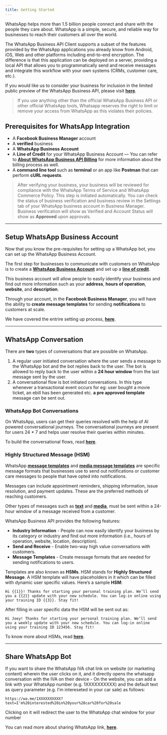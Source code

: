 ```yaml
---
title: Getting Started
---
```


WhatsApp helps more than 1.5 billion people connect and share with the people they care about. WhatsApp is a simple, secure, and reliable way for businesses to reach their customers all over the world.

The WhatsApp Business API Client supports a subset of the features provided by the WhatsApp applications you already know from Android, iOS, Web and other platforms including end-to-end encryption. The difference is that this application can be deployed on a server, providing a local API that allows you to programmatically send and receive messages and integrate this workflow with your own systems (CRMs, customer care, etc.).

If you would like us to consider your business for inclusion in the limited public preview of the WhatsApp Business API, please visit [**here**](https://www.facebook.com/business/m/whatsapp/business-api).

> If you use anything other than the official WhatsApp Business API or other official WhatsApp tools, Whatsapp reserves the right to limit or remove your access from WhatsApp as this violates their policies.

## Prerequisites for WhatsApp Integration  

- A **Facebook Business Manager** account
- A **verified** business
- A **WhatsApp Business Account**
- A **Line of Credit** for your WhatsApp Business Account — You can refer to [**About WhatsApp Business API Billing**](https://www.facebook.com/business/help/2225184664363779?id=2129163877102343) for more information about the billing process as well.
- A **command line tool** such as **terminal** or an app like **Postman** that can perform **cURL requests**.

> After verifying your business, your business will be reviewed for compliance with the WhatsApp Terms of Service and WhatsApp Commerce Policy. This step is initiated automatically. You can check the status of business verification and business review in the Settings tab of your WhatsApp business account in Business Manager. Business verification will show as Verified and Account Status will show as **Approved** upon approvals.

<hr>

## Setup WhatsApp Business Account

Now that you know the pre-requisites for setting up a WhatsApp bot, you can set up the WhatsApp Business Account.

The first step for businesses to communicate with customers on WhatsApp is to create a [**WhatsApp Business Account**](https://www.facebook.com/business/help/2087193751603668) and set up a [**line of credit**](https://www.facebook.com/business/help/1684730811624773?id=2129163877102343). 

This business account will allow people to easily identify your business and find out more information such as your **address**, **hours of operation**, **website**, and **description**. 

Through your account, in the **Facebook Business Manager**, you will have the ability to **create message templates** for sending **notifications** to customers at scale.

We have covered the entrire setting up process, [**here**](https://docs.haptik.ai/whatsapp/setup-wa).

<hr>

## WhatsApp Conversation

There are **two** types of conversations that are possible on WhatsApp. 

1. A regular user initiated conversation where the user sends a message to the WhatsApp bot and the bot replies back to the user. The bot is allowed to reply back to the user within a **24 hour window** from the last message sent by the user.
2. A conversational flow is bot initiated conversations. In this type whenever a transactional event occurs for eg: user bought a movie ticket, an ebill has been generated etc. **a pre approved template** message can be sent out.

### WhatsApp Bot Conversations

On WhatsApp, users can get their queries resolved with the help of AI powered conversational journeys. The conversational journeys are present for users 24 * 7 and helps user resolve their queries within minutes.

To build the conversational flows, read [**here**](https://docs.haptik.ai/whatsapp/cs-wa).

### Highly Structured Message (HSM)

WhatsApp [**message templates**](https://developers.facebook.com/docs/whatsapp/api/messages/message-templates) and [**media message templates**](https://developers.facebook.com/docs/whatsapp/api/messages/message-templates/media-message-templates) are specific message formats that businesses use to send out notifications or customer care messages to people that have opted into notifications. 

Messages can include appointment reminders, shipping information, issue resolution, and payment updates. These are the preferred methods of reaching customers.

Other types of messages such as [**text**](https://developers.facebook.com/docs/whatsapp/api/messages/text) and [**media**](https://developers.facebook.com/docs/whatsapp/api/messages/media), must be sent within a 24-hour window of a message received from a customer.

WhatsApp Business API provides the following features:

* **Industry Information** - People can now easily identify your business by its category or industry and find out more information (i.e., hours of operation, website, location, description).
* **Send and Receive** - Enable two-way high value conversations with customers.
* **Message Templates** - Create message formats that are needed for sending notifications to users.

Templates are also known as **HSMs**. HSM stands for **Highly Structured Message**. A HSM template will have placeholders in it which can be filled with dynamic user specific values. Here’s a sample **HSM**:

`Hi {{1}}! Thanks for starting your personal training plan. We’ll send you a {{2}} update with your new schedule. You can log-in online using your training ID {{3}}. Stay fit!`

After filling in user specific data the HSM will be sent out as:

`Hi Joey! Thanks for starting your personal training plan. We’ll send you a weekly update with your new schedule. You can log-in online using your training ID 123456. Stay fit!`

To know more about HSMs, read [**here**](https://docs.haptik.ai/whatsapp/sending-notifications).

<hr>

## Share WhatsApp Bot

If you want to share the WhatsApp IVA chat link on website (or marketing content) wherein the user clicks on it, and it directly opens the whatsapp conversation with the IVA on their device - 
On the website, you can add a link with your WhatsApp number (e.g. 1XXXXXXXXXX) and the default text as query parameter (e.g. I'm intereseted in your car sale) as follows:

`https://wa.me/1XXXXXXXXXX?text=I'm%20interested%20in%20your%20car%20for%20sale`

Clicking on it will redirect the user to the WhatsApp chat window for your number 

You can read more about sharing WhatsApp link, [**here**](https://faq.whatsapp.com/general/chats/how-to-use-click-to-chat/).
